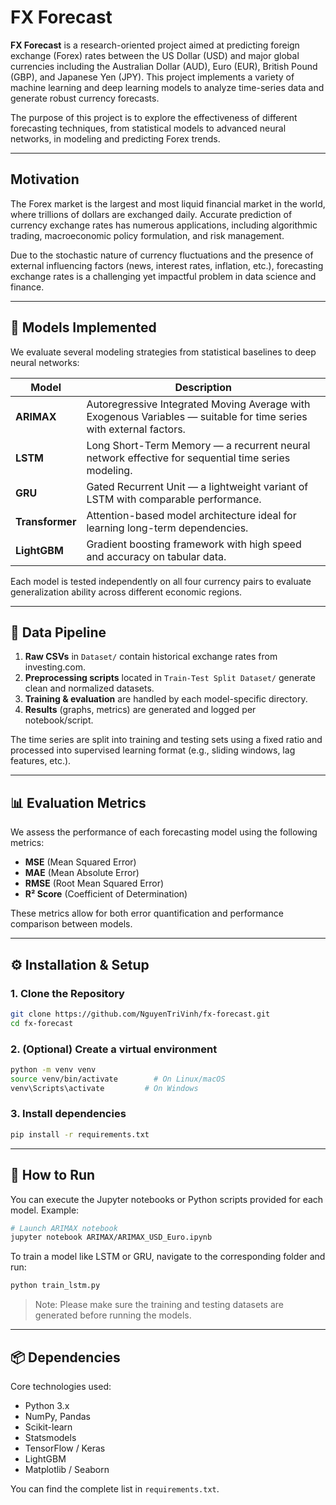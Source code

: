# FX Forecast

**FX Forecast** is a research-oriented project aimed at predicting foreign exchange (Forex) rates between the US Dollar (USD) and major global currencies including the Australian Dollar (AUD), Euro (EUR), British Pound (GBP), and Japanese Yen (JPY). This project implements a variety of machine learning and deep learning models to analyze time-series data and generate robust currency forecasts.

The purpose of this project is to explore the effectiveness of different forecasting techniques, from statistical models to advanced neural networks, in modeling and predicting Forex trends.

---

## Motivation

The Forex market is the largest and most liquid financial market in the world, where trillions of dollars are exchanged daily. Accurate prediction of currency exchange rates has numerous applications, including algorithmic trading, macroeconomic policy formulation, and risk management.

Due to the stochastic nature of currency fluctuations and the presence of external influencing factors (news, interest rates, inflation, etc.), forecasting exchange rates is a challenging yet impactful problem in data science and finance.

---


## 🤖 Models Implemented

We evaluate several modeling strategies from statistical baselines to deep neural networks:

| **Model**     | **Description**                                                                                  |
|---------------|--------------------------------------------------------------------------------------------------|
| **ARIMAX**     | Autoregressive Integrated Moving Average with Exogenous Variables — suitable for time series with external factors. |
| **LSTM**       | Long Short-Term Memory — a recurrent neural network effective for sequential time series modeling. |
| **GRU**        | Gated Recurrent Unit — a lightweight variant of LSTM with comparable performance.               |
| **Transformer**| Attention-based model architecture ideal for learning long-term dependencies.                   |
| **LightGBM**   | Gradient boosting framework with high speed and accuracy on tabular data.                       |

Each model is tested independently on all four currency pairs to evaluate generalization ability across different economic regions.

---

## 🔄 Data Pipeline

1. **Raw CSVs** in `Dataset/` contain historical exchange rates from investing.com.
2. **Preprocessing scripts** located in `Train-Test Split Dataset/` generate clean and normalized datasets.
3. **Training & evaluation** are handled by each model-specific directory.
4. **Results** (graphs, metrics) are generated and logged per notebook/script.

The time series are split into training and testing sets using a fixed ratio and processed into supervised learning format (e.g., sliding windows, lag features, etc.).

---

## 📊 Evaluation Metrics

We assess the performance of each forecasting model using the following metrics:

- **MSE** (Mean Squared Error)
- **MAE** (Mean Absolute Error)
- **RMSE** (Root Mean Squared Error)
- **R² Score** (Coefficient of Determination)

These metrics allow for both error quantification and performance comparison between models.

---

## ⚙️ Installation & Setup

### 1. Clone the Repository

```bash
git clone https://github.com/NguyenTriVinh/fx-forecast.git
cd fx-forecast
```

### 2. (Optional) Create a virtual environment

```bash
python -m venv venv
source venv/bin/activate        # On Linux/macOS
venv\Scripts\activate         # On Windows
```

### 3. Install dependencies

```bash
pip install -r requirements.txt
```

---

## 🧪 How to Run

You can execute the Jupyter notebooks or Python scripts provided for each model. Example:

```bash
# Launch ARIMAX notebook
jupyter notebook ARIMAX/ARIMAX_USD_Euro.ipynb
```

To train a model like LSTM or GRU, navigate to the corresponding folder and run:

```bash
python train_lstm.py
```

> Note: Please make sure the training and testing datasets are generated before running the models.

---

## 📦 Dependencies

Core technologies used:

- Python 3.x
- NumPy, Pandas
- Scikit-learn
- Statsmodels
- TensorFlow / Keras
- LightGBM
- Matplotlib / Seaborn

You can find the complete list in `requirements.txt`.
